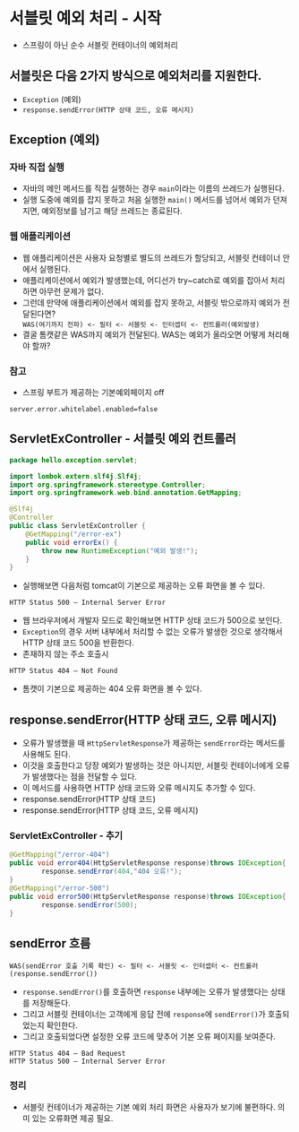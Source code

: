 # 서블릿 예외 처리 - 시작
- 스프링이 아닌 순수 서블릿 컨테이너의 예외처리
## 서블릿은 다음 2가지 방식으로 예외처리를 지원한다.
- `Exception` (예외)
- `response.sendError(HTTP 상태 코드, 오류 메시지)`

## Exception (예외)
### 자바 직접 실행
- 자바의 메인 메서드를 직접 실행하는 경우 `main`이라는 이름의 쓰레드가 실행된다.
- 실행 도중에 예외를 잡지 못하고 처음 실행한 `main()` 메서드를 넘어서 예외가 던져지면, 예외정보를 남기고 해당 쓰레드는 종료된다.

### 웹 애플리케이션
- 웹 애플리케이션은 사용자 요청별로 별도의 쓰레드가 할당되고, 서블릿 컨테이너 안에서 실행된다.
- 애플리케이션에서 예외가 발생했는데, 어디선가 try~catch로 예외를 잡아서 처리하면 아무런 문제가 없다.
- 그런데 만약에 애플리케이션에서 예외를 잡지 못하고, 서블릿 밖으로까지 예외가 전달된다면?<br>
`WAS(여기까지 전파) <- 필터 <- 서블릿 <- 인터셉터 <- 컨트롤러(예외발생)`
- 결굴 톰캣같은 WAS까지 예외가 전달된다. WAS는 예외가 올라오면 어떻게 처리해야 할까?
### 참고
- 스프링 부트가 제공하는 기본예외페이지 off

`server.error.whitelabel.enabled=false`

## ServletExController - 서블릿 예외 컨트롤러
```java
package hello.exception.servlet;

import lombok.extern.slf4j.Slf4j;
import org.springframework.stereotype.Controller;
import org.springframework.web.bind.annotation.GetMapping;

@Slf4j
@Controller
public class ServletExController {
    @GetMapping("/error-ex")
    public void errorEx() {
        throw new RuntimeException("예외 발생!");
    }
}
```
- 실행해보면 다음처럼 tomcat이 기본으로 제공하는 오류 화면을 볼 수 있다.

`HTTP Status 500 – Internal Server Error`

- 웹 브라우저에서 개발자 모드로 확인해보면 HTTP 상태 코드가 500으로 보인다.
- `Exception`의 경우 서버 내부에서 처리할 수 없는 오류가 발생한 것으로 생각해서 HTTP 상태 코드 500을 반환한다.
- 존재하지 않는 주소 호출시

`HTTP Status 404 – Not Found`
- 톰캣이 기본으로 제공하는 404 오류 화면을 볼 수 있다.

## response.sendError(HTTP 상태 코드, 오류 메시지)
- 오류가 발생했을 때 `HttpServletResponse`가 제공하는 `sendError`라는 메서드를 사용해도 된다.
- 이것을 호출한다고 당장 예외가 발생하는 것은 아니지만, 서블릿 컨테이너에게 오류가 발생했다는 점을 전달할 수 있다.
- 이 메서드를 사용하면 HTTP 상태 코드와 오류 메시지도 추가할 수 있다.
- response.sendError(HTTP 상태 코드)
- response.sendError(HTTP 상태 코드, 오류 메시지)

### ServletExController - 추기
```java
@GetMapping("/error-404")
public void error404(HttpServletResponse response)throws IOException{
        response.sendError(404,"404 오류!");
}
@GetMapping("/error-500")
public void error500(HttpServletResponse response)throws IOException{
        response.sendError(500);
}
```
## sendError 흐름
`WAS(sendError 호출 기록 확인) <- 필터 <- 서블릿 <- 인터셉터 <- 컨트롤러(response.sendError())`
- `response.sendError()`를 호출하면 `response` 내부에는 오류가 발생했다는 상태를 저장해둔다.
- 그리고 서블릿 컨테이너는 고객에게 응답 전에 `response`에 `sendError()`가 호출되었는지 확인한다.
- 그리고 호출되었다면 설정한 오류 코드에 맞추어 기본 오류 페이지를 보여준다.
```text
HTTP Status 404 – Bad Request
HTTP Status 500 – Internal Server Error
```

### 정리
- 서블릿 컨테이너가 제공하는 기본 예외 처리 화면은 사용자가 보기에 불편하다. 의미 있는 오류화면 제공 필요.